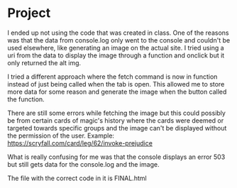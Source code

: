 # Project
I ended up not using the code that was created in class. 
One of the reasons was that the data from console.log only went to the console and couldn't be used elsewhere,
like generating an image on the actual site. 
I tried using a uri from the data to display the image through a function and onclick but it only returned the alt img. 

I tried a different approach where the fetch command is now in function instead of just being called when the tab is open.
This allowed me to store more data for some reason and generate the image when the button called the function.

There are still some errors while fetching the image but this could possibly be from certain cards of magic's history where the cards were
deemed or targeted towards specific groups and the image can't be displayed without the permission of the user. 
Example: https://scryfall.com/card/leg/62/invoke-prejudice

What is really confusing for me was that the console displays an error 503 but still gets data for the console.log and the image.

The file with the correct code in it is FINAL.html